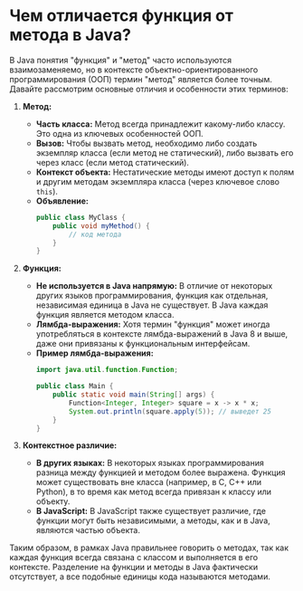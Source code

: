 # Чем отличается функция от метода в Java?

В Java понятия "функция" и "метод" часто используются взаимозаменяемо, но в контексте объектно-ориентированного программирования (ООП) термин "метод" является более точным. Давайте рассмотрим основные отличия и особенности этих терминов:

1. **Метод:**
    - **Часть класса:** Метод всегда принадлежит какому-либо классу. Это одна из ключевых особенностей ООП.
    - **Вызов:** Чтобы вызвать метод, необходимо либо создать экземпляр класса (если метод не статический), либо вызвать его через класс (если метод статический).
    - **Контекст объекта:** Нестатические методы имеют доступ к полям и другим методам экземпляра класса (через ключевое слово `this`).
    - **Объявление:**
        ```java
        public class MyClass {
            public void myMethod() {
                // код метода
            }
        }
        ```

2. **Функция:**
    - **Не используется в Java напрямую:** В отличие от некоторых других языков программирования, функция как отдельная, независимая единица в Java не существует. В Java каждая функция является методом класса.
    - **Лямбда-выражения:** Хотя термин "функция" может иногда употребляться в контексте лямбда-выражений в Java 8 и выше, даже они привязаны к функциональным интерфейсам.
    - **Пример лямбда-выражения:**
        ```java
        import java.util.function.Function;

        public class Main {
            public static void main(String[] args) {
                Function<Integer, Integer> square = x -> x * x;
                System.out.println(square.apply(5)); // выведет 25
            }
        }
        ```

3. **Контекстное различие:**
    - **В других языках:** В некоторых языках программирования разница между функцией и методом более выражена. Функция может существовать вне класса (например, в C, C++ или Python), в то время как метод всегда привязан к классу или объекту.
    - **В JavaScript:** В JavaScript также существует различие, где функции могут быть независимыми, а методы, как и в Java, являются частью объекта.

Таким образом, в рамках Java правильнее говорить о методах, так как каждая функция всегда связана с классом и выполняется в его контексте. Разделение на функции и методы в Java фактически отсутствует, а все подобные единицы кода называются методами.
